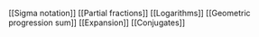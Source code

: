[[Sigma notation]]
[[Partial fractions]]
[[Logarithms]]
[[Geometric progression sum]]
[[Expansion]]
[[Conjugates]]